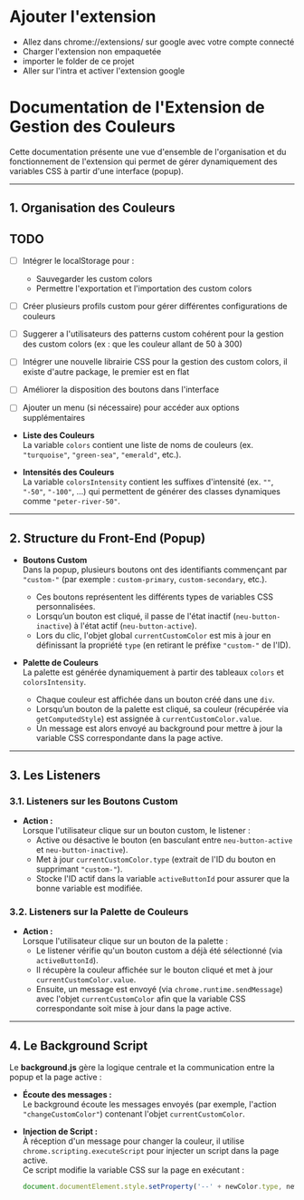 # Ajouter l'extension
- Allez dans chrome://extensions/ sur google avec votre compte connecté
- Charger l'extension non empaquetée
- importer le folder de ce projet
- Aller sur l'intra et activer l'extension google 


# Documentation de l'Extension de Gestion des Couleurs

Cette documentation présente une vue d'ensemble de l'organisation et du fonctionnement de l'extension qui permet de gérer dynamiquement des variables CSS à partir d'une interface (popup).

---

## 1. Organisation des Couleurs

## TODO

- [ ] Intégrer le localStorage pour :
  - Sauvegarder les custom colors
  - Permettre l'exportation et l'importation des custom colors
- [ ] Créer plusieurs profils custom pour gérer différentes configurations de couleurs
- [ ] Suggerer a l'utilisateurs des patterns custom cohérent pour la gestion des custom colors (ex : que les couleur allant de 50 à 300)
- [ ] Intégrer une nouvelle librairie CSS pour la gestion des custom colors, il existe d'autre package, le premier est en flat
- [ ] Améliorer la disposition des boutons dans l'interface
- [ ] Ajouter un menu (si nécessaire) pour accéder aux options supplémentaires




- **Liste des Couleurs**  
  La variable `colors` contient une liste de noms de couleurs (ex. `"turquoise"`, `"green-sea"`, `"emerald"`, etc.).

- **Intensités des Couleurs**  
  La variable `colorsIntensity` contient les suffixes d'intensité (ex. `""`, `"-50"`, `"-100"`, …) qui permettent de générer des classes dynamiques comme `"peter-river-50"`.

---

## 2. Structure du Front-End (Popup)

- **Boutons Custom**  
  Dans la popup, plusieurs boutons ont des identifiants commençant par `"custom-"` (par exemple : `custom-primary`, `custom-secondary`, etc.).  
  - Ces boutons représentent les différents types de variables CSS personnalisées.
  - Lorsqu’un bouton est cliqué, il passe de l'état inactif (`neu-button-inactive`) à l'état actif (`neu-button-active`).
  - Lors du clic, l'objet global `currentCustomColor` est mis à jour en définissant la propriété `type` (en retirant le préfixe `"custom-"` de l'ID).

- **Palette de Couleurs**  
  La palette est générée dynamiquement à partir des tableaux `colors` et `colorsIntensity`.  
  - Chaque couleur est affichée dans un bouton créé dans une `div`.
  - Lorsqu’un bouton de la palette est cliqué, sa couleur (récupérée via `getComputedStyle`) est assignée à `currentCustomColor.value`.
  - Un message est alors envoyé au background pour mettre à jour la variable CSS correspondante dans la page active.

---

## 3. Les Listeners

### 3.1. Listeners sur les Boutons Custom

- **Action :**  
  Lorsque l'utilisateur clique sur un bouton custom, le listener :
  - Active ou désactive le bouton (en basculant entre `neu-button-active` et `neu-button-inactive`).
  - Met à jour `currentCustomColor.type` (extrait de l'ID du bouton en supprimant `"custom-"`).
  - Stocke l'ID actif dans la variable `activeButtonId` pour assurer que la bonne variable est modifiée.

### 3.2. Listeners sur la Palette de Couleurs

- **Action :**  
  Lorsque l'utilisateur clique sur un bouton de la palette :
  - Le listener vérifie qu'un bouton custom a déjà été sélectionné (via `activeButtonId`).
  - Il récupère la couleur affichée sur le bouton cliqué et met à jour `currentCustomColor.value`.
  - Ensuite, un message est envoyé (via `chrome.runtime.sendMessage`) avec l'objet `currentCustomColor` afin que la variable CSS correspondante soit mise à jour dans la page active.

---

## 4. Le Background Script

Le **background.js** gère la logique centrale et la communication entre la popup et la page active :

- **Écoute des messages :**  
  Le background écoute les messages envoyés (par exemple, l'action `"changeCustomColor"`) contenant l'objet `currentCustomColor`.

- **Injection de Script :**  
  À réception d'un message pour changer la couleur, il utilise `chrome.scripting.executeScript` pour injecter un script dans la page active.  
  Ce script modifie la variable CSS sur la page en exécutant :
  ```js
  document.documentElement.style.setProperty('--' + newColor.type, newColor.value);
